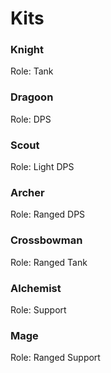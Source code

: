 # Kits

### Knight

Role: Tank

### Dragoon

Role: DPS

### Scout

Role: Light DPS

### Archer

Role: Ranged DPS

### Crossbowman

Role: Ranged Tank

### Alchemist

Role: Support

### Mage

Role: Ranged Support